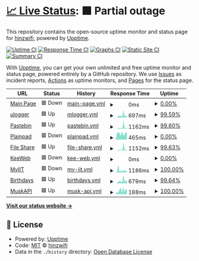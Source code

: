 # [📈 Live Status](https://up.hinzwifi.xyz): <!--live status--> **🟧 Partial outage**

This repository contains the open-source uptime monitor and status page for [hinzwifi](https://up.hinzwifi.xyz), powered by [Upptime](https://github.com/upptime/upptime).

[![Uptime CI](https://github.com/hinzwifi/uptime-hinz/workflows/Uptime%20CI/badge.svg)](https://github.com/hinzwifi/upptime/actions?query=workflow%3A%22Uptime+CI%22)
[![Response Time CI](https://github.com/hinzwifi/uptime-hinz/workflows/Response%20Time%20CI/badge.svg)](https://github.com/hinzwifi/upptime/actions?query=workflow%3A%22Response+Time+CI%22)
[![Graphs CI](https://github.com/hinzwifi/uptime-hinz/workflows/Graphs%20CI/badge.svg)](https://github.com/hinzwifi/upptime/actions?query=workflow%3A%22Graphs+CI%22)
[![Static Site CI](https://github.com/hinzwifi/uptime-hinz/workflows/Static%20Site%20CI/badge.svg)](https://github.com/hinzwifi/upptime/actions?query=workflow%3A%22Static+Site+CI%22)
[![Summary CI](https://github.com/hinzwifi/uptime-hinz/workflows/Summary%20CI/badge.svg)](https://github.com/hinzwifi/upptime/actions?query=workflow%3A%22Summary+CI%22)

With [Upptime](https://upptime.js.org), you can get your own unlimited and free uptime monitor and status page, powered entirely by a GitHub repository. We use [Issues](https://github.com/hinzwifi/upptime/issues) as incident reports, [Actions](https://github.com/hinzwifi/upptime/actions) as uptime monitors, and [Pages](https://up.hinzwifi.xyz) for the status page.

<!--start: status pages-->
<!-- This summary is generated by Upptime (https://github.com/upptime/upptime) -->
<!-- Do not edit this manually, your changes will be overwritten -->
<!-- prettier-ignore -->
| URL | Status | History | Response Time | Uptime |
| --- | ------ | ------- | ------------- | ------ |
| <img alt="" src="https://favicons.githubusercontent.com/hinzwifi.xyz" height="13"> [Main Page](https://hinzwifi.xyz) | 🟥 Down | [main-page.yml](https://github.com/hinzwifi/uptime-hinz/commits/HEAD/history/main-page.yml) | <details><summary><img alt="Response time graph" src="./graphs/main-page/response-time-week.png" height="20"> 0ms</summary><br><a href="https://up.hinzwifi.xyz/history/main-page"><img alt="Response time 220" src="https://img.shields.io/endpoint?url=https%3A%2F%2Fraw.githubusercontent.com%2Fhinzwifi%2Fuptime-hinz%2FHEAD%2Fapi%2Fmain-page%2Fresponse-time.json"></a><br><a href="https://up.hinzwifi.xyz/history/main-page"><img alt="24-hour response time 0" src="https://img.shields.io/endpoint?url=https%3A%2F%2Fraw.githubusercontent.com%2Fhinzwifi%2Fuptime-hinz%2FHEAD%2Fapi%2Fmain-page%2Fresponse-time-day.json"></a><br><a href="https://up.hinzwifi.xyz/history/main-page"><img alt="7-day response time 0" src="https://img.shields.io/endpoint?url=https%3A%2F%2Fraw.githubusercontent.com%2Fhinzwifi%2Fuptime-hinz%2FHEAD%2Fapi%2Fmain-page%2Fresponse-time-week.json"></a><br><a href="https://up.hinzwifi.xyz/history/main-page"><img alt="30-day response time 167" src="https://img.shields.io/endpoint?url=https%3A%2F%2Fraw.githubusercontent.com%2Fhinzwifi%2Fuptime-hinz%2FHEAD%2Fapi%2Fmain-page%2Fresponse-time-month.json"></a><br><a href="https://up.hinzwifi.xyz/history/main-page"><img alt="1-year response time 220" src="https://img.shields.io/endpoint?url=https%3A%2F%2Fraw.githubusercontent.com%2Fhinzwifi%2Fuptime-hinz%2FHEAD%2Fapi%2Fmain-page%2Fresponse-time-year.json"></a></details> | <details><summary><a href="https://up.hinzwifi.xyz/history/main-page">0.00%</a></summary><a href="https://up.hinzwifi.xyz/history/main-page"><img alt="All-time uptime 96.00%" src="https://img.shields.io/endpoint?url=https%3A%2F%2Fraw.githubusercontent.com%2Fhinzwifi%2Fuptime-hinz%2FHEAD%2Fapi%2Fmain-page%2Fuptime.json"></a><br><a href="https://up.hinzwifi.xyz/history/main-page"><img alt="24-hour uptime 0.00%" src="https://img.shields.io/endpoint?url=https%3A%2F%2Fraw.githubusercontent.com%2Fhinzwifi%2Fuptime-hinz%2FHEAD%2Fapi%2Fmain-page%2Fuptime-day.json"></a><br><a href="https://up.hinzwifi.xyz/history/main-page"><img alt="7-day uptime 0.00%" src="https://img.shields.io/endpoint?url=https%3A%2F%2Fraw.githubusercontent.com%2Fhinzwifi%2Fuptime-hinz%2FHEAD%2Fapi%2Fmain-page%2Fuptime-week.json"></a><br><a href="https://up.hinzwifi.xyz/history/main-page"><img alt="30-day uptime 62.33%" src="https://img.shields.io/endpoint?url=https%3A%2F%2Fraw.githubusercontent.com%2Fhinzwifi%2Fuptime-hinz%2FHEAD%2Fapi%2Fmain-page%2Fuptime-month.json"></a><br><a href="https://up.hinzwifi.xyz/history/main-page"><img alt="1-year uptime 96.00%" src="https://img.shields.io/endpoint?url=https%3A%2F%2Fraw.githubusercontent.com%2Fhinzwifi%2Fuptime-hinz%2FHEAD%2Fapi%2Fmain-page%2Fuptime-year.json"></a></details>
| <img alt="" src="https://favicons.githubusercontent.com/gps.hinzwifi.xyz" height="13"> [μlogger](https://gps.hinzwifi.xyz/) | 🟩 Up | [mlogger.yml](https://github.com/hinzwifi/uptime-hinz/commits/HEAD/history/mlogger.yml) | <details><summary><img alt="Response time graph" src="./graphs/mlogger/response-time-week.png" height="20"> 697ms</summary><br><a href="https://up.hinzwifi.xyz/history/mlogger"><img alt="Response time 633" src="https://img.shields.io/endpoint?url=https%3A%2F%2Fraw.githubusercontent.com%2Fhinzwifi%2Fuptime-hinz%2FHEAD%2Fapi%2Fmlogger%2Fresponse-time.json"></a><br><a href="https://up.hinzwifi.xyz/history/mlogger"><img alt="24-hour response time 589" src="https://img.shields.io/endpoint?url=https%3A%2F%2Fraw.githubusercontent.com%2Fhinzwifi%2Fuptime-hinz%2FHEAD%2Fapi%2Fmlogger%2Fresponse-time-day.json"></a><br><a href="https://up.hinzwifi.xyz/history/mlogger"><img alt="7-day response time 697" src="https://img.shields.io/endpoint?url=https%3A%2F%2Fraw.githubusercontent.com%2Fhinzwifi%2Fuptime-hinz%2FHEAD%2Fapi%2Fmlogger%2Fresponse-time-week.json"></a><br><a href="https://up.hinzwifi.xyz/history/mlogger"><img alt="30-day response time 820" src="https://img.shields.io/endpoint?url=https%3A%2F%2Fraw.githubusercontent.com%2Fhinzwifi%2Fuptime-hinz%2FHEAD%2Fapi%2Fmlogger%2Fresponse-time-month.json"></a><br><a href="https://up.hinzwifi.xyz/history/mlogger"><img alt="1-year response time 633" src="https://img.shields.io/endpoint?url=https%3A%2F%2Fraw.githubusercontent.com%2Fhinzwifi%2Fuptime-hinz%2FHEAD%2Fapi%2Fmlogger%2Fresponse-time-year.json"></a></details> | <details><summary><a href="https://up.hinzwifi.xyz/history/mlogger">99.59%</a></summary><a href="https://up.hinzwifi.xyz/history/mlogger"><img alt="All-time uptime 99.85%" src="https://img.shields.io/endpoint?url=https%3A%2F%2Fraw.githubusercontent.com%2Fhinzwifi%2Fuptime-hinz%2FHEAD%2Fapi%2Fmlogger%2Fuptime.json"></a><br><a href="https://up.hinzwifi.xyz/history/mlogger"><img alt="24-hour uptime 100.00%" src="https://img.shields.io/endpoint?url=https%3A%2F%2Fraw.githubusercontent.com%2Fhinzwifi%2Fuptime-hinz%2FHEAD%2Fapi%2Fmlogger%2Fuptime-day.json"></a><br><a href="https://up.hinzwifi.xyz/history/mlogger"><img alt="7-day uptime 99.59%" src="https://img.shields.io/endpoint?url=https%3A%2F%2Fraw.githubusercontent.com%2Fhinzwifi%2Fuptime-hinz%2FHEAD%2Fapi%2Fmlogger%2Fuptime-week.json"></a><br><a href="https://up.hinzwifi.xyz/history/mlogger"><img alt="30-day uptime 99.75%" src="https://img.shields.io/endpoint?url=https%3A%2F%2Fraw.githubusercontent.com%2Fhinzwifi%2Fuptime-hinz%2FHEAD%2Fapi%2Fmlogger%2Fuptime-month.json"></a><br><a href="https://up.hinzwifi.xyz/history/mlogger"><img alt="1-year uptime 99.85%" src="https://img.shields.io/endpoint?url=https%3A%2F%2Fraw.githubusercontent.com%2Fhinzwifi%2Fuptime-hinz%2FHEAD%2Fapi%2Fmlogger%2Fuptime-year.json"></a></details>
| <img alt="" src="https://favicons.githubusercontent.com/paste.hinzwifi.xyz" height="13"> [Pastebin](https://paste.hinzwifi.xyz/) | 🟩 Up | [pastebin.yml](https://github.com/hinzwifi/uptime-hinz/commits/HEAD/history/pastebin.yml) | <details><summary><img alt="Response time graph" src="./graphs/pastebin/response-time-week.png" height="20"> 1162ms</summary><br><a href="https://up.hinzwifi.xyz/history/pastebin"><img alt="Response time 607" src="https://img.shields.io/endpoint?url=https%3A%2F%2Fraw.githubusercontent.com%2Fhinzwifi%2Fuptime-hinz%2FHEAD%2Fapi%2Fpastebin%2Fresponse-time.json"></a><br><a href="https://up.hinzwifi.xyz/history/pastebin"><img alt="24-hour response time 608" src="https://img.shields.io/endpoint?url=https%3A%2F%2Fraw.githubusercontent.com%2Fhinzwifi%2Fuptime-hinz%2FHEAD%2Fapi%2Fpastebin%2Fresponse-time-day.json"></a><br><a href="https://up.hinzwifi.xyz/history/pastebin"><img alt="7-day response time 1162" src="https://img.shields.io/endpoint?url=https%3A%2F%2Fraw.githubusercontent.com%2Fhinzwifi%2Fuptime-hinz%2FHEAD%2Fapi%2Fpastebin%2Fresponse-time-week.json"></a><br><a href="https://up.hinzwifi.xyz/history/pastebin"><img alt="30-day response time 976" src="https://img.shields.io/endpoint?url=https%3A%2F%2Fraw.githubusercontent.com%2Fhinzwifi%2Fuptime-hinz%2FHEAD%2Fapi%2Fpastebin%2Fresponse-time-month.json"></a><br><a href="https://up.hinzwifi.xyz/history/pastebin"><img alt="1-year response time 607" src="https://img.shields.io/endpoint?url=https%3A%2F%2Fraw.githubusercontent.com%2Fhinzwifi%2Fuptime-hinz%2FHEAD%2Fapi%2Fpastebin%2Fresponse-time-year.json"></a></details> | <details><summary><a href="https://up.hinzwifi.xyz/history/pastebin">99.60%</a></summary><a href="https://up.hinzwifi.xyz/history/pastebin"><img alt="All-time uptime 99.88%" src="https://img.shields.io/endpoint?url=https%3A%2F%2Fraw.githubusercontent.com%2Fhinzwifi%2Fuptime-hinz%2FHEAD%2Fapi%2Fpastebin%2Fuptime.json"></a><br><a href="https://up.hinzwifi.xyz/history/pastebin"><img alt="24-hour uptime 100.00%" src="https://img.shields.io/endpoint?url=https%3A%2F%2Fraw.githubusercontent.com%2Fhinzwifi%2Fuptime-hinz%2FHEAD%2Fapi%2Fpastebin%2Fuptime-day.json"></a><br><a href="https://up.hinzwifi.xyz/history/pastebin"><img alt="7-day uptime 99.60%" src="https://img.shields.io/endpoint?url=https%3A%2F%2Fraw.githubusercontent.com%2Fhinzwifi%2Fuptime-hinz%2FHEAD%2Fapi%2Fpastebin%2Fuptime-week.json"></a><br><a href="https://up.hinzwifi.xyz/history/pastebin"><img alt="30-day uptime 99.76%" src="https://img.shields.io/endpoint?url=https%3A%2F%2Fraw.githubusercontent.com%2Fhinzwifi%2Fuptime-hinz%2FHEAD%2Fapi%2Fpastebin%2Fuptime-month.json"></a><br><a href="https://up.hinzwifi.xyz/history/pastebin"><img alt="1-year uptime 99.88%" src="https://img.shields.io/endpoint?url=https%3A%2F%2Fraw.githubusercontent.com%2Fhinzwifi%2Fuptime-hinz%2FHEAD%2Fapi%2Fpastebin%2Fuptime-year.json"></a></details>
| <img alt="" src="https://favicons.githubusercontent.com/notes.hinzwifi.xyz" height="13"> [Plainpad](https://notes.hinzwifi.xyz/public/) | 🟥 Down | [plainpad.yml](https://github.com/hinzwifi/uptime-hinz/commits/HEAD/history/plainpad.yml) | <details><summary><img alt="Response time graph" src="./graphs/plainpad/response-time-week.png" height="20"> 465ms</summary><br><a href="https://up.hinzwifi.xyz/history/plainpad"><img alt="Response time 480" src="https://img.shields.io/endpoint?url=https%3A%2F%2Fraw.githubusercontent.com%2Fhinzwifi%2Fuptime-hinz%2FHEAD%2Fapi%2Fplainpad%2Fresponse-time.json"></a><br><a href="https://up.hinzwifi.xyz/history/plainpad"><img alt="24-hour response time 622" src="https://img.shields.io/endpoint?url=https%3A%2F%2Fraw.githubusercontent.com%2Fhinzwifi%2Fuptime-hinz%2FHEAD%2Fapi%2Fplainpad%2Fresponse-time-day.json"></a><br><a href="https://up.hinzwifi.xyz/history/plainpad"><img alt="7-day response time 465" src="https://img.shields.io/endpoint?url=https%3A%2F%2Fraw.githubusercontent.com%2Fhinzwifi%2Fuptime-hinz%2FHEAD%2Fapi%2Fplainpad%2Fresponse-time-week.json"></a><br><a href="https://up.hinzwifi.xyz/history/plainpad"><img alt="30-day response time 464" src="https://img.shields.io/endpoint?url=https%3A%2F%2Fraw.githubusercontent.com%2Fhinzwifi%2Fuptime-hinz%2FHEAD%2Fapi%2Fplainpad%2Fresponse-time-month.json"></a><br><a href="https://up.hinzwifi.xyz/history/plainpad"><img alt="1-year response time 480" src="https://img.shields.io/endpoint?url=https%3A%2F%2Fraw.githubusercontent.com%2Fhinzwifi%2Fuptime-hinz%2FHEAD%2Fapi%2Fplainpad%2Fresponse-time-year.json"></a></details> | <details><summary><a href="https://up.hinzwifi.xyz/history/plainpad">0.00%</a></summary><a href="https://up.hinzwifi.xyz/history/plainpad"><img alt="All-time uptime 49.95%" src="https://img.shields.io/endpoint?url=https%3A%2F%2Fraw.githubusercontent.com%2Fhinzwifi%2Fuptime-hinz%2FHEAD%2Fapi%2Fplainpad%2Fuptime.json"></a><br><a href="https://up.hinzwifi.xyz/history/plainpad"><img alt="24-hour uptime 0.00%" src="https://img.shields.io/endpoint?url=https%3A%2F%2Fraw.githubusercontent.com%2Fhinzwifi%2Fuptime-hinz%2FHEAD%2Fapi%2Fplainpad%2Fuptime-day.json"></a><br><a href="https://up.hinzwifi.xyz/history/plainpad"><img alt="7-day uptime 0.00%" src="https://img.shields.io/endpoint?url=https%3A%2F%2Fraw.githubusercontent.com%2Fhinzwifi%2Fuptime-hinz%2FHEAD%2Fapi%2Fplainpad%2Fuptime-week.json"></a><br><a href="https://up.hinzwifi.xyz/history/plainpad"><img alt="30-day uptime 0.00%" src="https://img.shields.io/endpoint?url=https%3A%2F%2Fraw.githubusercontent.com%2Fhinzwifi%2Fuptime-hinz%2FHEAD%2Fapi%2Fplainpad%2Fuptime-month.json"></a><br><a href="https://up.hinzwifi.xyz/history/plainpad"><img alt="1-year uptime 49.95%" src="https://img.shields.io/endpoint?url=https%3A%2F%2Fraw.githubusercontent.com%2Fhinzwifi%2Fuptime-hinz%2FHEAD%2Fapi%2Fplainpad%2Fuptime-year.json"></a></details>
| <img alt="" src="https://favicons.githubusercontent.com/share.hinzwifi.xyz" height="13"> [File Share](https://share.hinzwifi.xyz/) | 🟩 Up | [file-share.yml](https://github.com/hinzwifi/uptime-hinz/commits/HEAD/history/file-share.yml) | <details><summary><img alt="Response time graph" src="./graphs/file-share/response-time-week.png" height="20"> 1152ms</summary><br><a href="https://up.hinzwifi.xyz/history/file-share"><img alt="Response time 693" src="https://img.shields.io/endpoint?url=https%3A%2F%2Fraw.githubusercontent.com%2Fhinzwifi%2Fuptime-hinz%2FHEAD%2Fapi%2Ffile-share%2Fresponse-time.json"></a><br><a href="https://up.hinzwifi.xyz/history/file-share"><img alt="24-hour response time 562" src="https://img.shields.io/endpoint?url=https%3A%2F%2Fraw.githubusercontent.com%2Fhinzwifi%2Fuptime-hinz%2FHEAD%2Fapi%2Ffile-share%2Fresponse-time-day.json"></a><br><a href="https://up.hinzwifi.xyz/history/file-share"><img alt="7-day response time 1152" src="https://img.shields.io/endpoint?url=https%3A%2F%2Fraw.githubusercontent.com%2Fhinzwifi%2Fuptime-hinz%2FHEAD%2Fapi%2Ffile-share%2Fresponse-time-week.json"></a><br><a href="https://up.hinzwifi.xyz/history/file-share"><img alt="30-day response time 1188" src="https://img.shields.io/endpoint?url=https%3A%2F%2Fraw.githubusercontent.com%2Fhinzwifi%2Fuptime-hinz%2FHEAD%2Fapi%2Ffile-share%2Fresponse-time-month.json"></a><br><a href="https://up.hinzwifi.xyz/history/file-share"><img alt="1-year response time 693" src="https://img.shields.io/endpoint?url=https%3A%2F%2Fraw.githubusercontent.com%2Fhinzwifi%2Fuptime-hinz%2FHEAD%2Fapi%2Ffile-share%2Fresponse-time-year.json"></a></details> | <details><summary><a href="https://up.hinzwifi.xyz/history/file-share">99.63%</a></summary><a href="https://up.hinzwifi.xyz/history/file-share"><img alt="All-time uptime 99.90%" src="https://img.shields.io/endpoint?url=https%3A%2F%2Fraw.githubusercontent.com%2Fhinzwifi%2Fuptime-hinz%2FHEAD%2Fapi%2Ffile-share%2Fuptime.json"></a><br><a href="https://up.hinzwifi.xyz/history/file-share"><img alt="24-hour uptime 100.00%" src="https://img.shields.io/endpoint?url=https%3A%2F%2Fraw.githubusercontent.com%2Fhinzwifi%2Fuptime-hinz%2FHEAD%2Fapi%2Ffile-share%2Fuptime-day.json"></a><br><a href="https://up.hinzwifi.xyz/history/file-share"><img alt="7-day uptime 99.63%" src="https://img.shields.io/endpoint?url=https%3A%2F%2Fraw.githubusercontent.com%2Fhinzwifi%2Fuptime-hinz%2FHEAD%2Fapi%2Ffile-share%2Fuptime-week.json"></a><br><a href="https://up.hinzwifi.xyz/history/file-share"><img alt="30-day uptime 99.81%" src="https://img.shields.io/endpoint?url=https%3A%2F%2Fraw.githubusercontent.com%2Fhinzwifi%2Fuptime-hinz%2FHEAD%2Fapi%2Ffile-share%2Fuptime-month.json"></a><br><a href="https://up.hinzwifi.xyz/history/file-share"><img alt="1-year uptime 99.90%" src="https://img.shields.io/endpoint?url=https%3A%2F%2Fraw.githubusercontent.com%2Fhinzwifi%2Fuptime-hinz%2FHEAD%2Fapi%2Ffile-share%2Fuptime-year.json"></a></details>
| <img alt="" src="https://favicons.githubusercontent.com/hinzwifi.xyz" height="13"> [KeeWeb](https://hinzwifi.xyz/passwords/) | 🟥 Down | [kee-web.yml](https://github.com/hinzwifi/uptime-hinz/commits/HEAD/history/kee-web.yml) | <details><summary><img alt="Response time graph" src="./graphs/kee-web/response-time-week.png" height="20"> 0ms</summary><br><a href="https://up.hinzwifi.xyz/history/kee-web"><img alt="Response time 144" src="https://img.shields.io/endpoint?url=https%3A%2F%2Fraw.githubusercontent.com%2Fhinzwifi%2Fuptime-hinz%2FHEAD%2Fapi%2Fkee-web%2Fresponse-time.json"></a><br><a href="https://up.hinzwifi.xyz/history/kee-web"><img alt="24-hour response time 0" src="https://img.shields.io/endpoint?url=https%3A%2F%2Fraw.githubusercontent.com%2Fhinzwifi%2Fuptime-hinz%2FHEAD%2Fapi%2Fkee-web%2Fresponse-time-day.json"></a><br><a href="https://up.hinzwifi.xyz/history/kee-web"><img alt="7-day response time 0" src="https://img.shields.io/endpoint?url=https%3A%2F%2Fraw.githubusercontent.com%2Fhinzwifi%2Fuptime-hinz%2FHEAD%2Fapi%2Fkee-web%2Fresponse-time-week.json"></a><br><a href="https://up.hinzwifi.xyz/history/kee-web"><img alt="30-day response time 108" src="https://img.shields.io/endpoint?url=https%3A%2F%2Fraw.githubusercontent.com%2Fhinzwifi%2Fuptime-hinz%2FHEAD%2Fapi%2Fkee-web%2Fresponse-time-month.json"></a><br><a href="https://up.hinzwifi.xyz/history/kee-web"><img alt="1-year response time 144" src="https://img.shields.io/endpoint?url=https%3A%2F%2Fraw.githubusercontent.com%2Fhinzwifi%2Fuptime-hinz%2FHEAD%2Fapi%2Fkee-web%2Fresponse-time-year.json"></a></details> | <details><summary><a href="https://up.hinzwifi.xyz/history/kee-web">0.00%</a></summary><a href="https://up.hinzwifi.xyz/history/kee-web"><img alt="All-time uptime 43.86%" src="https://img.shields.io/endpoint?url=https%3A%2F%2Fraw.githubusercontent.com%2Fhinzwifi%2Fuptime-hinz%2FHEAD%2Fapi%2Fkee-web%2Fuptime.json"></a><br><a href="https://up.hinzwifi.xyz/history/kee-web"><img alt="24-hour uptime 0.00%" src="https://img.shields.io/endpoint?url=https%3A%2F%2Fraw.githubusercontent.com%2Fhinzwifi%2Fuptime-hinz%2FHEAD%2Fapi%2Fkee-web%2Fuptime-day.json"></a><br><a href="https://up.hinzwifi.xyz/history/kee-web"><img alt="7-day uptime 0.00%" src="https://img.shields.io/endpoint?url=https%3A%2F%2Fraw.githubusercontent.com%2Fhinzwifi%2Fuptime-hinz%2FHEAD%2Fapi%2Fkee-web%2Fuptime-week.json"></a><br><a href="https://up.hinzwifi.xyz/history/kee-web"><img alt="30-day uptime 0.00%" src="https://img.shields.io/endpoint?url=https%3A%2F%2Fraw.githubusercontent.com%2Fhinzwifi%2Fuptime-hinz%2FHEAD%2Fapi%2Fkee-web%2Fuptime-month.json"></a><br><a href="https://up.hinzwifi.xyz/history/kee-web"><img alt="1-year uptime 43.86%" src="https://img.shields.io/endpoint?url=https%3A%2F%2Fraw.githubusercontent.com%2Fhinzwifi%2Fuptime-hinz%2FHEAD%2Fapi%2Fkee-web%2Fuptime-year.json"></a></details>
| <img alt="" src="https://favicons.githubusercontent.com/x4150my.msuiit.edu.ph" height="13"> [MyIIT](http://x4150my.msuiit.edu.ph/my/getmyiit.php) | 🟥 Down | [my-iit.yml](https://github.com/hinzwifi/uptime-hinz/commits/HEAD/history/my-iit.yml) | <details><summary><img alt="Response time graph" src="./graphs/my-iit/response-time-week.png" height="20"> 1186ms</summary><br><a href="https://up.hinzwifi.xyz/history/my-iit"><img alt="Response time 1256" src="https://img.shields.io/endpoint?url=https%3A%2F%2Fraw.githubusercontent.com%2Fhinzwifi%2Fuptime-hinz%2FHEAD%2Fapi%2Fmy-iit%2Fresponse-time.json"></a><br><a href="https://up.hinzwifi.xyz/history/my-iit"><img alt="24-hour response time 1355" src="https://img.shields.io/endpoint?url=https%3A%2F%2Fraw.githubusercontent.com%2Fhinzwifi%2Fuptime-hinz%2FHEAD%2Fapi%2Fmy-iit%2Fresponse-time-day.json"></a><br><a href="https://up.hinzwifi.xyz/history/my-iit"><img alt="7-day response time 1186" src="https://img.shields.io/endpoint?url=https%3A%2F%2Fraw.githubusercontent.com%2Fhinzwifi%2Fuptime-hinz%2FHEAD%2Fapi%2Fmy-iit%2Fresponse-time-week.json"></a><br><a href="https://up.hinzwifi.xyz/history/my-iit"><img alt="30-day response time 1321" src="https://img.shields.io/endpoint?url=https%3A%2F%2Fraw.githubusercontent.com%2Fhinzwifi%2Fuptime-hinz%2FHEAD%2Fapi%2Fmy-iit%2Fresponse-time-month.json"></a><br><a href="https://up.hinzwifi.xyz/history/my-iit"><img alt="1-year response time 1256" src="https://img.shields.io/endpoint?url=https%3A%2F%2Fraw.githubusercontent.com%2Fhinzwifi%2Fuptime-hinz%2FHEAD%2Fapi%2Fmy-iit%2Fresponse-time-year.json"></a></details> | <details><summary><a href="https://up.hinzwifi.xyz/history/my-iit">100.00%</a></summary><a href="https://up.hinzwifi.xyz/history/my-iit"><img alt="All-time uptime 98.31%" src="https://img.shields.io/endpoint?url=https%3A%2F%2Fraw.githubusercontent.com%2Fhinzwifi%2Fuptime-hinz%2FHEAD%2Fapi%2Fmy-iit%2Fuptime.json"></a><br><a href="https://up.hinzwifi.xyz/history/my-iit"><img alt="24-hour uptime 99.99%" src="https://img.shields.io/endpoint?url=https%3A%2F%2Fraw.githubusercontent.com%2Fhinzwifi%2Fuptime-hinz%2FHEAD%2Fapi%2Fmy-iit%2Fuptime-day.json"></a><br><a href="https://up.hinzwifi.xyz/history/my-iit"><img alt="7-day uptime 100.00%" src="https://img.shields.io/endpoint?url=https%3A%2F%2Fraw.githubusercontent.com%2Fhinzwifi%2Fuptime-hinz%2FHEAD%2Fapi%2Fmy-iit%2Fuptime-week.json"></a><br><a href="https://up.hinzwifi.xyz/history/my-iit"><img alt="30-day uptime 99.91%" src="https://img.shields.io/endpoint?url=https%3A%2F%2Fraw.githubusercontent.com%2Fhinzwifi%2Fuptime-hinz%2FHEAD%2Fapi%2Fmy-iit%2Fuptime-month.json"></a><br><a href="https://up.hinzwifi.xyz/history/my-iit"><img alt="1-year uptime 98.31%" src="https://img.shields.io/endpoint?url=https%3A%2F%2Fraw.githubusercontent.com%2Fhinzwifi%2Fuptime-hinz%2FHEAD%2Fapi%2Fmy-iit%2Fuptime-year.json"></a></details>
| <img alt="" src="https://favicons.githubusercontent.com/m.hinzwifi.xyz" height="13"> [Birthdays](https://m.hinzwifi.xyz) | 🟩 Up | [birthdays.yml](https://github.com/hinzwifi/uptime-hinz/commits/HEAD/history/birthdays.yml) | <details><summary><img alt="Response time graph" src="./graphs/birthdays/response-time-week.png" height="20"> 679ms</summary><br><a href="https://up.hinzwifi.xyz/history/birthdays"><img alt="Response time 686" src="https://img.shields.io/endpoint?url=https%3A%2F%2Fraw.githubusercontent.com%2Fhinzwifi%2Fuptime-hinz%2FHEAD%2Fapi%2Fbirthdays%2Fresponse-time.json"></a><br><a href="https://up.hinzwifi.xyz/history/birthdays"><img alt="24-hour response time 592" src="https://img.shields.io/endpoint?url=https%3A%2F%2Fraw.githubusercontent.com%2Fhinzwifi%2Fuptime-hinz%2FHEAD%2Fapi%2Fbirthdays%2Fresponse-time-day.json"></a><br><a href="https://up.hinzwifi.xyz/history/birthdays"><img alt="7-day response time 679" src="https://img.shields.io/endpoint?url=https%3A%2F%2Fraw.githubusercontent.com%2Fhinzwifi%2Fuptime-hinz%2FHEAD%2Fapi%2Fbirthdays%2Fresponse-time-week.json"></a><br><a href="https://up.hinzwifi.xyz/history/birthdays"><img alt="30-day response time 793" src="https://img.shields.io/endpoint?url=https%3A%2F%2Fraw.githubusercontent.com%2Fhinzwifi%2Fuptime-hinz%2FHEAD%2Fapi%2Fbirthdays%2Fresponse-time-month.json"></a><br><a href="https://up.hinzwifi.xyz/history/birthdays"><img alt="1-year response time 686" src="https://img.shields.io/endpoint?url=https%3A%2F%2Fraw.githubusercontent.com%2Fhinzwifi%2Fuptime-hinz%2FHEAD%2Fapi%2Fbirthdays%2Fresponse-time-year.json"></a></details> | <details><summary><a href="https://up.hinzwifi.xyz/history/birthdays">99.64%</a></summary><a href="https://up.hinzwifi.xyz/history/birthdays"><img alt="All-time uptime 99.90%" src="https://img.shields.io/endpoint?url=https%3A%2F%2Fraw.githubusercontent.com%2Fhinzwifi%2Fuptime-hinz%2FHEAD%2Fapi%2Fbirthdays%2Fuptime.json"></a><br><a href="https://up.hinzwifi.xyz/history/birthdays"><img alt="24-hour uptime 100.00%" src="https://img.shields.io/endpoint?url=https%3A%2F%2Fraw.githubusercontent.com%2Fhinzwifi%2Fuptime-hinz%2FHEAD%2Fapi%2Fbirthdays%2Fuptime-day.json"></a><br><a href="https://up.hinzwifi.xyz/history/birthdays"><img alt="7-day uptime 99.64%" src="https://img.shields.io/endpoint?url=https%3A%2F%2Fraw.githubusercontent.com%2Fhinzwifi%2Fuptime-hinz%2FHEAD%2Fapi%2Fbirthdays%2Fuptime-week.json"></a><br><a href="https://up.hinzwifi.xyz/history/birthdays"><img alt="30-day uptime 99.82%" src="https://img.shields.io/endpoint?url=https%3A%2F%2Fraw.githubusercontent.com%2Fhinzwifi%2Fuptime-hinz%2FHEAD%2Fapi%2Fbirthdays%2Fuptime-month.json"></a><br><a href="https://up.hinzwifi.xyz/history/birthdays"><img alt="1-year uptime 99.90%" src="https://img.shields.io/endpoint?url=https%3A%2F%2Fraw.githubusercontent.com%2Fhinzwifi%2Fuptime-hinz%2FHEAD%2Fapi%2Fbirthdays%2Fuptime-year.json"></a></details>
| <img alt="" src="https://favicons.githubusercontent.com/muskapi.hinzwifi.xyz" height="13"> [MuskAPI](https://muskapi.hinzwifi.xyz/) | 🟩 Up | [musk-api.yml](https://github.com/hinzwifi/uptime-hinz/commits/HEAD/history/musk-api.yml) | <details><summary><img alt="Response time graph" src="./graphs/musk-api/response-time-week.png" height="20"> 188ms</summary><br><a href="https://up.hinzwifi.xyz/history/musk-api"><img alt="Response time 196" src="https://img.shields.io/endpoint?url=https%3A%2F%2Fraw.githubusercontent.com%2Fhinzwifi%2Fuptime-hinz%2FHEAD%2Fapi%2Fmusk-api%2Fresponse-time.json"></a><br><a href="https://up.hinzwifi.xyz/history/musk-api"><img alt="24-hour response time 289" src="https://img.shields.io/endpoint?url=https%3A%2F%2Fraw.githubusercontent.com%2Fhinzwifi%2Fuptime-hinz%2FHEAD%2Fapi%2Fmusk-api%2Fresponse-time-day.json"></a><br><a href="https://up.hinzwifi.xyz/history/musk-api"><img alt="7-day response time 188" src="https://img.shields.io/endpoint?url=https%3A%2F%2Fraw.githubusercontent.com%2Fhinzwifi%2Fuptime-hinz%2FHEAD%2Fapi%2Fmusk-api%2Fresponse-time-week.json"></a><br><a href="https://up.hinzwifi.xyz/history/musk-api"><img alt="30-day response time 153" src="https://img.shields.io/endpoint?url=https%3A%2F%2Fraw.githubusercontent.com%2Fhinzwifi%2Fuptime-hinz%2FHEAD%2Fapi%2Fmusk-api%2Fresponse-time-month.json"></a><br><a href="https://up.hinzwifi.xyz/history/musk-api"><img alt="1-year response time 196" src="https://img.shields.io/endpoint?url=https%3A%2F%2Fraw.githubusercontent.com%2Fhinzwifi%2Fuptime-hinz%2FHEAD%2Fapi%2Fmusk-api%2Fresponse-time-year.json"></a></details> | <details><summary><a href="https://up.hinzwifi.xyz/history/musk-api">100.00%</a></summary><a href="https://up.hinzwifi.xyz/history/musk-api"><img alt="All-time uptime 99.89%" src="https://img.shields.io/endpoint?url=https%3A%2F%2Fraw.githubusercontent.com%2Fhinzwifi%2Fuptime-hinz%2FHEAD%2Fapi%2Fmusk-api%2Fuptime.json"></a><br><a href="https://up.hinzwifi.xyz/history/musk-api"><img alt="24-hour uptime 100.00%" src="https://img.shields.io/endpoint?url=https%3A%2F%2Fraw.githubusercontent.com%2Fhinzwifi%2Fuptime-hinz%2FHEAD%2Fapi%2Fmusk-api%2Fuptime-day.json"></a><br><a href="https://up.hinzwifi.xyz/history/musk-api"><img alt="7-day uptime 100.00%" src="https://img.shields.io/endpoint?url=https%3A%2F%2Fraw.githubusercontent.com%2Fhinzwifi%2Fuptime-hinz%2FHEAD%2Fapi%2Fmusk-api%2Fuptime-week.json"></a><br><a href="https://up.hinzwifi.xyz/history/musk-api"><img alt="30-day uptime 99.95%" src="https://img.shields.io/endpoint?url=https%3A%2F%2Fraw.githubusercontent.com%2Fhinzwifi%2Fuptime-hinz%2FHEAD%2Fapi%2Fmusk-api%2Fuptime-month.json"></a><br><a href="https://up.hinzwifi.xyz/history/musk-api"><img alt="1-year uptime 99.89%" src="https://img.shields.io/endpoint?url=https%3A%2F%2Fraw.githubusercontent.com%2Fhinzwifi%2Fuptime-hinz%2FHEAD%2Fapi%2Fmusk-api%2Fuptime-year.json"></a></details>

<!--end: status pages-->

[**Visit our status website →**](https://up.hinzwifi.xyz)

## 📄 License

- Powered by: [Upptime](https://github.com/upptime/upptime)
- Code: [MIT](./LICENSE) © [hinzwifi](https://up.hinzwifi.xyz)
- Data in the `./history` directory: [Open Database License](https://opendatacommons.org/licenses/odbl/1-0/)
